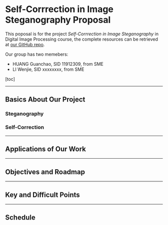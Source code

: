 # Self-Corrrection in Image Steganography Proposal

This poposal is for the project *Self-Corrrection in Image Steganography* in Digital Image Processing course, the complete resources can be retrieved at [our GitHub repo]().

Our group has two memebers:

- HUANG Guanchao, SID 11912309, from SME
- LI Wenjie, SID xxxxxxxx, from SME

[toc]

---

## Basics About Our Project

### Steganography

### Self-Correction

---

## Applications of Our Work

---

## Objectives and Roadmap

---

## Key and Difficult Points

---

## Schedule
